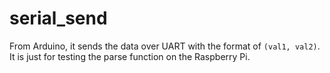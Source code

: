 # serial_send

From Arduino, it sends the data over UART with the format of `(val1, val2)`.
It is just for testing the parse function on the Raspberry Pi.
